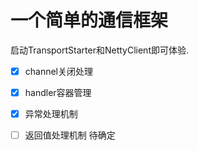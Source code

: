 # 一个简单的通信框架
启动TransportStarter和NettyClient即可体验.
-[x] channel关闭处理
-[x] handler容器管理
-[x] 异常处理机制
-[ ] 返回值处理机制 待确定

